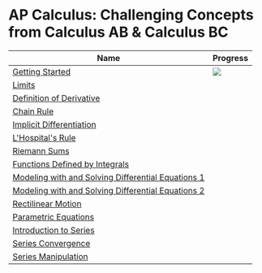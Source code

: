 # AP Calculus: Challenging Concepts from Calculus AB & Calculus BC

| Name | Progress |
|------|----------|
| [Getting Started]() | ![](http://progressed.io/bar/100) |
| [Limits]() |  |
| [Definition of Derivative]() |  |
| [Chain Rule]() |  |
| [Implicit Differentiation]() |  |
| [L'Hospital's Rule]() |  |
| [Riemann Sums]() |  |
| [Functions Defined by Integrals]() |  |
| [Modeling with and Solving Differential Equations 1]() |  |
| [Modeling with and Solving Differential Equations 2]() |  |
| [Rectilinear Motion]() |  |
| [Parametric Equations]() |  |
| [Introduction to Series]() |  |
| [Series Convergence]() |  |
| [Series Manipulation]() |  |
